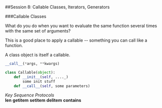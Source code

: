 ##Session 8: Callable Classes, Iterators, Generators  

###Callable Classes  

What do you do when you want to evaluate the same function several times with the same set of arguments?  

This is a good place to apply a callable -- something you can call like a function.  

A class object is itself a callable.

```python
__call__(*args, **kwargs)

class Callable(object):
    def __init__(self, ...._)
        some init stuff
    def __call__(self, some parameters)
````

*Key Sequence Protocols*  
    __len__
    __getitem__
    __setitem__
    __delitem__
    __contains__

